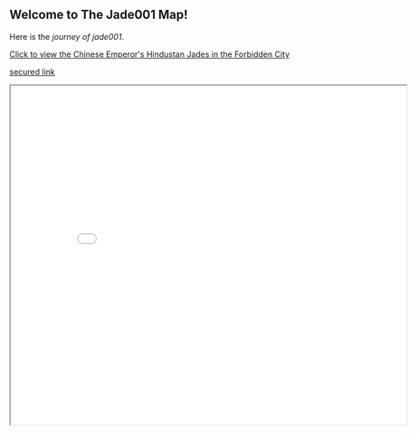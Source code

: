 ## Welcome to The Jade001 Map!

Here is the *journey of jade001*.

[Click to view the Chinese Emperor's Hindustan Jades in the Forbidden City](https://thefcmapsearchsample.netlify.app/)

<div>
      <p><a href="https://htmltesttt.netlify.app">secured link</a></p>
</div>

<iframe src="Jade001_SampleMap.html" height="600" width="700"></iframe>
